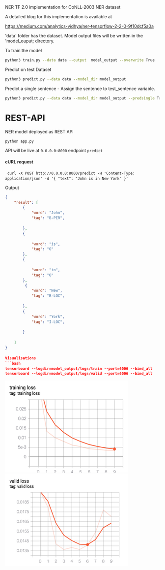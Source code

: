 
NER TF 2.0 implementation for CoNLL-2003 NER dataset

A detailed blog for this implementation is available at

https://medium.com/analytics-vidhya/ner-tensorflow-2-2-0-9f10dcf5a0a

'data' folder has the dataset. Model output files will be written in the 'model_ouput; directory. 

To train the model
```bash
python3 train.py --data data --output  model_output --overwrite True 
```

Predict on test Dataset
```bash
python3 predict.py --data data --model_dir model_output
```
Predict a single sentence - Assign the sentence to test_sentence variable. 

```bash
python3 predict.py --data data --model_dir model_output --predsingle True
```


# REST-API
NER model deployed as REST API

```bash
python app.py
```

API will be live at `0.0.0.0:8000` endpoint `predict`

#### cURL request
` curl -X POST http://0.0.0.0:8000/predict -H 'Content-Type: application/json' -d '{ "text": "John is in New York" }'`


Output
```json
{
    "result": [
        {
            "word": "John",
            "tag": "B-PER",
            
        },
        {
            
            "word": "is",
            "tag": "O"
        },
        {
            
            "word": "in",
            "tag": "O"
        },
         {
            "word": "New",
            "tag": "B-LOC",
            
        },
        {
            "word": "York",
            "tag": "I-LOC",
            
        }
        
    ]
}

Visualisations 
```bash
tensorboard --logdir=model_output/logs/train --port=6006 --bind_all
tensorboard --logdir=model_output/logs/valid --port=6006 --bind_all
```


<img src="/img/trainloss.png" width="400" height="300">

<img src="/img/validloss.png" width="400" height="300">

